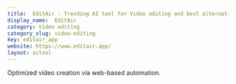 ```yaml
---
title:  EditAir - Trending AI tool for Video editing and best alternatives
display_name:  EditAir
category: Video editing
category_slug: video-editing
key: editair_app
website: https://www.editair.app/
layout: aitool
---
```


Optimized video creation via web-based automation.
